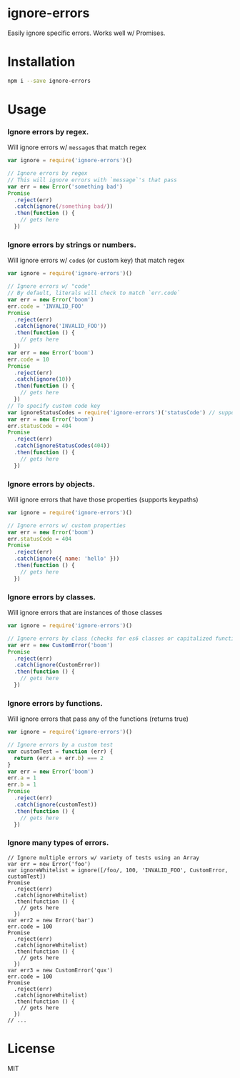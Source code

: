 # ignore-errors
Easily ignore specific errors. Works well w/ Promises.

# Installation
```bash
npm i --save ignore-errors
```

# Usage
### Ignore errors by regex.
Will ignore errors w/ `message`s that match regex
```js
var ignore = require('ignore-errors')()

// Ignore errors by regex
// This will ignore errors with `message`'s that pass
var err = new Error('something bad')
Promise
  .reject(err)
  .catch(ignore(/something bad/))
  .then(function () {
    // gets here
  })
```

### Ignore errors by strings or numbers.
Will ignore errors w/ `code`s (or custom key) that match regex
```js
var ignore = require('ignore-errors')()

// Ignore errors w/ "code"
// By default, literals will check to match `err.code`
var err = new Error('boom')
err.code = 'INVALID_FOO'
Promise
  .reject(err)
  .catch(ignore('INVALID_FOO'))
  .then(function () {
    // gets here
  })
var err = new Error('boom')
err.code = 10
Promise
  .reject(err)
  .catch(ignore(10))
  .then(function () {
    // gets here
  })
// To specify custom code key
var ignoreStatusCodes = require('ignore-errors')('statusCode') // supports keypaths
var err = new Error('boom')
err.statusCode = 404
Promise
  .reject(err)
  .catch(ignoreStatusCodes(404))
  .then(function () {
    // gets here
  })
```

### Ignore errors by objects.
Will ignore errors that have those properties (supports keypaths)
```js
var ignore = require('ignore-errors')()

// Ignore errors w/ custom properties
var err = new Error('boom')
err.statusCode = 404
Promise
  .reject(err)
  .catch(ignore({ name: 'hello' }))
  .then(function () {
    // gets here
  })
```

### Ignore errors by classes.
Will ignore errors that are instances of those classes
```js
var ignore = require('ignore-errors')()

// Ignore errors by class (checks for es6 classes or capitalized function names)
var err = new CustomError('boom')
Promise
  .reject(err)
  .catch(ignore(CustomError))
  .then(function () {
    // gets here
  })
```

### Ignore errors by functions.
Will ignore errors that pass any of the functions (returns true)
```js
var ignore = require('ignore-errors')()

// Ignore errors by a custom test
var customTest = function (err) {
  return (err.a + err.b) === 2
}
var err = new Error('boom')
err.a = 1
err.b = 1
Promise
  .reject(err)
  .catch(ignore(customTest))
  .then(function () {
    // gets here
  })
```

### Ignore many types of errors.
```
// Ignore multiple errors w/ variety of tests using an Array
var err = new Error('foo')
var ignoreWhitelist = ignore([/foo/, 100, 'INVALID_FOO', CustomError, customTest])
Promise
  .reject(err)
  .catch(ignoreWhitelist)
  .then(function () {
    // gets here
  })
var err2 = new Error('bar')
err.code = 100
Promise
  .reject(err)
  .catch(ignoreWhitelist)
  .then(function () {
    // gets here
  })
var err3 = new CustomError('qux')
err.code = 100
Promise
  .reject(err)
  .catch(ignoreWhitelist)
  .then(function () {
    // gets here
  })
// ...
```

# License
MIT